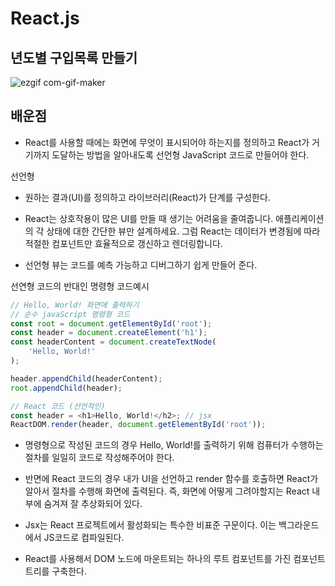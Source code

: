 # React.js

## 년도별 구입목록 만들기

![ezgif com-gif-maker](https://user-images.githubusercontent.com/70246174/203682308-dc5f83c9-b8a2-4cfa-b3f9-f95a8b0f8af2.gif)

## 배운점

- React를 사용할 때에는 화면에 무엇이 표시되어야 하는지를 정의하고 React가 거기까지 도달하는 방법을 알아내도록 선언형 JavaScript 코드로 만들어야 한다.

선언형

- 원하는 결과(UI)를 정의하고 라이브러리(React)가 단계를 구성한다.

- React는 상호작용이 많은 UI를 만들 때 생기는 어려움을 줄여줍니다. 애플리케이션의 각 상태에 대한 간단한 뷰만 설계하세요. 그럼 React는 데이터가 변경됨에 따라 적절한 컴포넌트만 효율적으로 갱신하고 렌더링합니다.

- 선언형 뷰는 코드를 예측 가능하고 디버그하기 쉽게 만들어 준다.

선연형 코드의 반대인 명령형 코드예시

```JavaScript
// Hello, World! 화면에 출력하기
// 순수 javaScript 명령형 코드
const root = document.getElementById('root');
const header = document.createElement('h1');
const headerContent = document.createTextNode(
	'Hello, World!'
);

header.appendChild(headerContent);
root.appendChild(header);

// React 코드 (선언적인)
const header = <h1>Hello, World!</h2>; // jsx
ReactDOM.render(header, document.getElementById('root'));

```

- 명령형으로 작성된 코드의 경우 Hello, World!를 출력하기 위해 컴퓨터가 수행하는 절차를 일일히 코드로 작성해주어야 한다.

- 반면에 React 코드의 경우 내가 UI을 선언하고 render 함수를 호출하면 React가 알아서 절차를 수행해 화면에 출력된다. 즉, 화면에 어떻게 그려야할지는 React 내부에 숨겨져 잘 추상화되어 있다.

- Jsx는 React 프로젝트에서 활성화되는 특수한 비표준 구문이다. 이는 백그라운드에서 JS코드로 컴파일된다.

- React를 사용해서 DOM 노드에 마운트되는 하나의 루트 컴포넌트를 가진 컴포넌트 트리를 구축한다.
